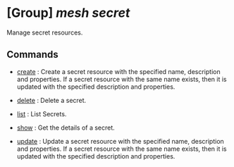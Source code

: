 # [Group] _mesh secret_

Manage secret resources.

## Commands

- [create](/Commands/mesh/secret/_create.md)
: Create a secret resource with the specified name, description and properties. If a secret resource with the same name exists, then it is updated with the specified description and properties.

- [delete](/Commands/mesh/secret/_delete.md)
: Delete a secret.

- [list](/Commands/mesh/secret/_list.md)
: List Secrets.

- [show](/Commands/mesh/secret/_show.md)
: Get the details of a secret.

- [update](/Commands/mesh/secret/_update.md)
: Update a secret resource with the specified name, description and properties. If a secret resource with the same name exists, then it is updated with the specified description and properties.

